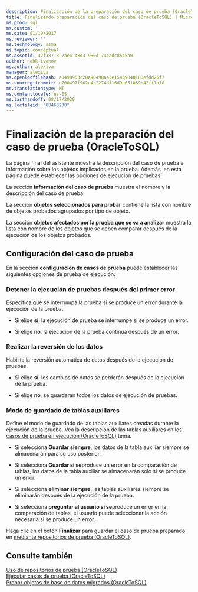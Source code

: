 ```yaml
---
description: Finalización de la preparación del caso de prueba (OracleToSQL)
title: Finalizando preparación del caso de prueba (OracleToSQL) | Microsoft Docs
ms.prod: sql
ms.custom: ''
ms.date: 01/19/2017
ms.reviewer: ''
ms.technology: ssma
ms.topic: conceptual
ms.assetid: 32f38713-7ae4-48d3-980d-74cadc8545a0
author: nahk-ivanov
ms.author: alexiva
manager: alexiva
ms.openlocfilehash: a0498953c28a90498aa3e15439840180efdd25f7
ms.sourcegitcommit: e700497f962e4c2274df16d9e651059b42ff1a10
ms.translationtype: MT
ms.contentlocale: es-ES
ms.lasthandoff: 08/17/2020
ms.locfileid: "88463230"
---
```

# <a name="finishing-test-case-preparation-oracletosql"></a>Finalización de la preparación del caso de prueba (OracleToSQL)
La página final del asistente muestra la descripción del caso de prueba e información sobre los objetos implicados en la prueba. Además, en esta página puede establecer las opciones de ejecución de pruebas.  
  
La sección **información del caso de prueba** muestra el nombre y la descripción del caso de prueba.  
  
La sección **objetos seleccionados para probar** contiene la lista con nombre de objetos probados agrupados por tipo de objeto.  
  
La sección **objetos afectados por la prueba que se va a analizar** muestra la lista con nombre de los objetos que se deben comparar después de la ejecución de los objetos probados.  
  
## <a name="test-case-settings"></a>Configuración del caso de prueba  
En la sección **configuración de casos de prueba** puede establecer las siguientes opciones de prueba de ejecución:  
  
### <a name="stop-test-execution-after-first-failure"></a>Detener la ejecución de pruebas después del primer error  
Especifica que se interrumpa la prueba si se produce un error durante la ejecución de la prueba.  
  
-   Si elige **sí**, la ejecución de prueba se interrumpe si se produce un error.  
  
-   Si elige **no**, la ejecución de la prueba continúa después de un error.  
  
### <a name="perform-data-rollback"></a>Realizar la reversión de los datos  
Habilita la reversión automática de datos después de la ejecución de pruebas.  
  
-   Si elige **sí**, los cambios de datos se perderán después de la ejecución de la prueba.  
  
-   Si elige **no**, se guardarán todos los datos de ejecución de pruebas.  
  
### <a name="auxiliary-tables-saving-mode"></a>Modo de guardado de tablas auxiliares  
Define el modo de guardado de las tablas auxiliares creadas durante la ejecución de la prueba. Vea la descripción de las tablas auxiliares en los [casos de prueba en ejecución &#40;OracleToSQL&#41;](../../ssma/oracle/running-test-cases-oracletosql.md) tema.  
  
-   Si selecciona **Guardar siempre**, los datos de la tabla auxiliar siempre se almacenarán para su uso posterior.  
  
-   Si selecciona **Guardar si se**produce un error en la comparación de tablas, los datos de la tabla auxiliar se almacenarán solo si se produce un error.  
  
-   Si selecciona **eliminar siempre**, las tablas auxiliares siempre se eliminarán después de la ejecución de la prueba.  
  
-   Si selecciona **preguntar al usuario si se**produce un error en la comparación de tablas, el usuario puede seleccionar la acción necesaria si se produce un error.  
  
Haga clic en el botón **Finalizar** para guardar el caso de prueba preparado en [mediante repositorios de prueba (OracleToSQL)](https://msdn.microsoft.com/f941cce4-d3e3-4aeb-a88a-4f101a97a9f4).  
  
## <a name="see-also"></a>Consulte también  
[Uso de repositorios de prueba &#40;OracleToSQL&#41;](../../ssma/oracle/using-test-repositories-oracletosql.md)  
[Ejecutar casos de prueba &#40;OracleToSQL&#41;](../../ssma/oracle/running-test-cases-oracletosql.md)  
[Probar objetos de base de datos migrados &#40;OracleToSQL&#41;](../../ssma/oracle/testing-migrated-database-objects-oracletosql.md)  
  
